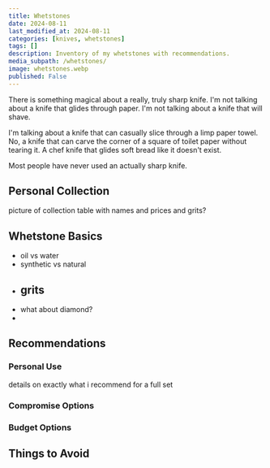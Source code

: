 ```yaml
---
title: Whetstones
date: 2024-08-11
last_modified_at: 2024-08-11
categories: [knives, whetstones]
tags: []
description: Inventory of my whetstones with recommendations.
media_subpath: /whetstones/
image: whetstones.webp
published: False
---
```


There is something magical about a really, truly sharp knife. I'm not talking about a knife that glides through paper. I'm not talking about a knife that will shave. 

I'm talking about a knife that can casually slice through a limp paper towel. No, a knife that can carve the corner of a square of toilet paper without tearing it. A chef knife that glides soft bread like it doesn't exist. 

Most people have never used an actually sharp knife. 

## Personal Collection
picture of collection
table with names and prices and grits?

## Whetstone Basics
- oil vs water
- synthetic vs natural
- grits
    - 
- what about diamond?
- 

## Recommendations
### Personal Use
details on exactly what i recommend for a full set

### Compromise Options 

### Budget Options


## Things to Avoid

